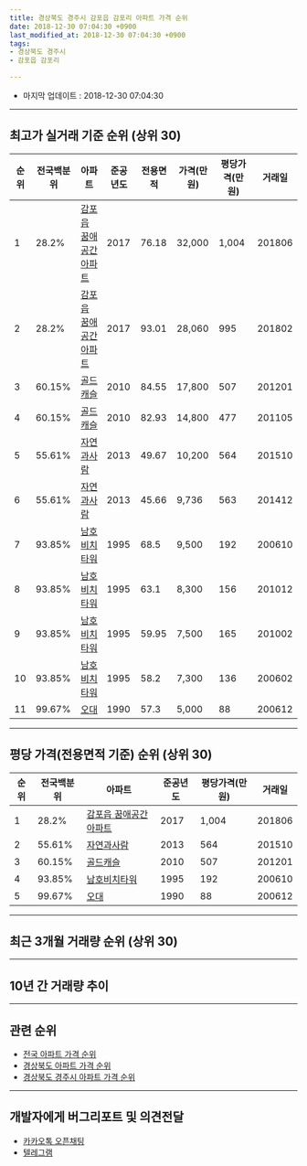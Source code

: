 ```yaml
---
title: 경상북도 경주시 감포읍 감포리 아파트 가격 순위
date: 2018-12-30 07:04:30 +0900
last_modified_at: 2018-12-30 07:04:30 +0900
tags:
- 경상북도 경주시
- 감포읍 감포리

---
```


* 마지막 업데이트 : 2018-12-30 07:04:30

---

## 최고가 실거래 기준 순위 (상위 30)


|순위|전국백분위|아파트|준공년도|전용면적|가격(만원)|평당가격(만원)|거래일|
|---|---|---|---|---|---|---|---|
|1|28.2%|[감포읍 꿈애공간 아파트](https://search.naver.com/search.naver?query=%EA%B2%BD%EC%83%81%EB%B6%81%EB%8F%84+%EA%B2%BD%EC%A3%BC%EC%8B%9C+%EA%B0%90%ED%8F%AC%EC%9D%8D+%EA%B0%90%ED%8F%AC%EB%A6%AC+%EA%B0%90%ED%8F%AC%EC%9D%8D+%EA%BF%88%EC%95%A0%EA%B3%B5%EA%B0%84+%EC%95%84%ED%8C%8C%ED%8A%B8)|2017|76.18|32,000|1,004|201806|
|2|28.2%|[감포읍 꿈애공간 아파트](https://search.naver.com/search.naver?query=%EA%B2%BD%EC%83%81%EB%B6%81%EB%8F%84+%EA%B2%BD%EC%A3%BC%EC%8B%9C+%EA%B0%90%ED%8F%AC%EC%9D%8D+%EA%B0%90%ED%8F%AC%EB%A6%AC+%EA%B0%90%ED%8F%AC%EC%9D%8D+%EA%BF%88%EC%95%A0%EA%B3%B5%EA%B0%84+%EC%95%84%ED%8C%8C%ED%8A%B8)|2017|93.01|28,060|995|201802|
|3|60.15%|[골드캐슬](https://search.naver.com/search.naver?query=%EA%B2%BD%EC%83%81%EB%B6%81%EB%8F%84+%EA%B2%BD%EC%A3%BC%EC%8B%9C+%EA%B0%90%ED%8F%AC%EC%9D%8D+%EA%B0%90%ED%8F%AC%EB%A6%AC+%EA%B3%A8%EB%93%9C%EC%BA%90%EC%8A%AC)|2010|84.55|17,800|507|201201|
|4|60.15%|[골드캐슬](https://search.naver.com/search.naver?query=%EA%B2%BD%EC%83%81%EB%B6%81%EB%8F%84+%EA%B2%BD%EC%A3%BC%EC%8B%9C+%EA%B0%90%ED%8F%AC%EC%9D%8D+%EA%B0%90%ED%8F%AC%EB%A6%AC+%EA%B3%A8%EB%93%9C%EC%BA%90%EC%8A%AC)|2010|82.93|14,800|477|201105|
|5|55.61%|[자연과사람](https://search.naver.com/search.naver?query=%EA%B2%BD%EC%83%81%EB%B6%81%EB%8F%84+%EA%B2%BD%EC%A3%BC%EC%8B%9C+%EA%B0%90%ED%8F%AC%EC%9D%8D+%EA%B0%90%ED%8F%AC%EB%A6%AC+%EC%9E%90%EC%97%B0%EA%B3%BC%EC%82%AC%EB%9E%8C)|2013|49.67|10,200|564|201510|
|6|55.61%|[자연과사람](https://search.naver.com/search.naver?query=%EA%B2%BD%EC%83%81%EB%B6%81%EB%8F%84+%EA%B2%BD%EC%A3%BC%EC%8B%9C+%EA%B0%90%ED%8F%AC%EC%9D%8D+%EA%B0%90%ED%8F%AC%EB%A6%AC+%EC%9E%90%EC%97%B0%EA%B3%BC%EC%82%AC%EB%9E%8C)|2013|45.66|9,736|563|201412|
|7|93.85%|[남호비치타워](https://search.naver.com/search.naver?query=%EA%B2%BD%EC%83%81%EB%B6%81%EB%8F%84+%EA%B2%BD%EC%A3%BC%EC%8B%9C+%EA%B0%90%ED%8F%AC%EC%9D%8D+%EA%B0%90%ED%8F%AC%EB%A6%AC+%EB%82%A8%ED%98%B8%EB%B9%84%EC%B9%98%ED%83%80%EC%9B%8C)|1995|68.5|9,500|192|200610|
|8|93.85%|[남호비치타워](https://search.naver.com/search.naver?query=%EA%B2%BD%EC%83%81%EB%B6%81%EB%8F%84+%EA%B2%BD%EC%A3%BC%EC%8B%9C+%EA%B0%90%ED%8F%AC%EC%9D%8D+%EA%B0%90%ED%8F%AC%EB%A6%AC+%EB%82%A8%ED%98%B8%EB%B9%84%EC%B9%98%ED%83%80%EC%9B%8C)|1995|63.1|8,300|156|201012|
|9|93.85%|[남호비치타워](https://search.naver.com/search.naver?query=%EA%B2%BD%EC%83%81%EB%B6%81%EB%8F%84+%EA%B2%BD%EC%A3%BC%EC%8B%9C+%EA%B0%90%ED%8F%AC%EC%9D%8D+%EA%B0%90%ED%8F%AC%EB%A6%AC+%EB%82%A8%ED%98%B8%EB%B9%84%EC%B9%98%ED%83%80%EC%9B%8C)|1995|59.95|7,500|165|201002|
|10|93.85%|[남호비치타워](https://search.naver.com/search.naver?query=%EA%B2%BD%EC%83%81%EB%B6%81%EB%8F%84+%EA%B2%BD%EC%A3%BC%EC%8B%9C+%EA%B0%90%ED%8F%AC%EC%9D%8D+%EA%B0%90%ED%8F%AC%EB%A6%AC+%EB%82%A8%ED%98%B8%EB%B9%84%EC%B9%98%ED%83%80%EC%9B%8C)|1995|58.2|7,300|136|200602|
|11|99.67%|[오대](https://search.naver.com/search.naver?query=%EA%B2%BD%EC%83%81%EB%B6%81%EB%8F%84+%EA%B2%BD%EC%A3%BC%EC%8B%9C+%EA%B0%90%ED%8F%AC%EC%9D%8D+%EA%B0%90%ED%8F%AC%EB%A6%AC+%EC%98%A4%EB%8C%80)|1990|57.3|5,000|88|200612|


---

## 평당 가격(전용면적 기준) 순위 (상위 30)


|순위|전국백분위|아파트|준공년도|평당가격(만원)|거래일|
|---|---|---|---|---|---|
|1|28.2%|[감포읍 꿈애공간 아파트](https://search.naver.com/search.naver?query=%EA%B2%BD%EC%83%81%EB%B6%81%EB%8F%84+%EA%B2%BD%EC%A3%BC%EC%8B%9C+%EA%B0%90%ED%8F%AC%EC%9D%8D+%EA%B0%90%ED%8F%AC%EB%A6%AC+%EA%B0%90%ED%8F%AC%EC%9D%8D+%EA%BF%88%EC%95%A0%EA%B3%B5%EA%B0%84+%EC%95%84%ED%8C%8C%ED%8A%B8)|2017|1,004|201806|
|2|55.61%|[자연과사람](https://search.naver.com/search.naver?query=%EA%B2%BD%EC%83%81%EB%B6%81%EB%8F%84+%EA%B2%BD%EC%A3%BC%EC%8B%9C+%EA%B0%90%ED%8F%AC%EC%9D%8D+%EA%B0%90%ED%8F%AC%EB%A6%AC+%EC%9E%90%EC%97%B0%EA%B3%BC%EC%82%AC%EB%9E%8C)|2013|564|201510|
|3|60.15%|[골드캐슬](https://search.naver.com/search.naver?query=%EA%B2%BD%EC%83%81%EB%B6%81%EB%8F%84+%EA%B2%BD%EC%A3%BC%EC%8B%9C+%EA%B0%90%ED%8F%AC%EC%9D%8D+%EA%B0%90%ED%8F%AC%EB%A6%AC+%EA%B3%A8%EB%93%9C%EC%BA%90%EC%8A%AC)|2010|507|201201|
|4|93.85%|[남호비치타워](https://search.naver.com/search.naver?query=%EA%B2%BD%EC%83%81%EB%B6%81%EB%8F%84+%EA%B2%BD%EC%A3%BC%EC%8B%9C+%EA%B0%90%ED%8F%AC%EC%9D%8D+%EA%B0%90%ED%8F%AC%EB%A6%AC+%EB%82%A8%ED%98%B8%EB%B9%84%EC%B9%98%ED%83%80%EC%9B%8C)|1995|192|200610|
|5|99.67%|[오대](https://search.naver.com/search.naver?query=%EA%B2%BD%EC%83%81%EB%B6%81%EB%8F%84+%EA%B2%BD%EC%A3%BC%EC%8B%9C+%EA%B0%90%ED%8F%AC%EC%9D%8D+%EA%B0%90%ED%8F%AC%EB%A6%AC+%EC%98%A4%EB%8C%80)|1990|88|200612|


---

## 최근 3개월 거래량 순위 (상위 30)


<div style="width:100%;">
    <canvas id="deal_count_ranking" height="250"></canvas>
</div>


<script>
new Chart(document.getElementById("deal_count_ranking"), {
    type: 'horizontalBar',
    data: {
        labels: ['자연과사람', '남호비치타워'],
        datasets: [{
            label: '실거래 수',
            data: [2, 1],
            borderColor: "rgba(255, 0, 128, 1)",
            backgroundColor: "rgba(255, 0, 128, 0.5)",
            fill: false,
        }]
    },
    options: {
        responsive: true,
        title: {
            display: true,
            text: '최근 3개월 거래량 순위'
        },
        tooltips: {
            mode: 'index',
            intersect: false,
            callbacks: {
                title: function(tooltipItems, data) {
                    return "실거래 수:";
                },
                label: function(tooltipItem, data) {
                    return data.labels[tooltipItem.index] + ": " + tooltipItem.xLabel;
                }
            }
        },
        hover: {
            mode: 'nearest',
            intersect: true
        },
        scales: {
            xAxes: [{
                display: true,
                scaleLabel: {
                    display: true,
                    labelString: '실거래 수'
                },
                ticks: {
                    suggestedMin: 0,
                }
            }],
            yAxes: [{
                display: true,
                ticks: {
                    autoSkip: false,
                    callback: function(value, index, values) {
                        if (value.length > 15)
                            return value.substr(0, 13) + "...";
                        else
                            return value;
                    }
                },
                scaleLabel: {
                    display: false,
                }
            }]
        }
    }
});

</script>


---

## 10년 간 거래량 추이


<div style="width:100%;">
    <canvas id="deal_progress" height="250"></canvas>
</div>

<script>
new Chart(document.getElementById("deal_progress"), {
    type: 'line',
    data: {
        labels: ['200812','200901','200902','200903','200904','200905','200906','200907','200908','200909','200910','200911','200912','201001','201002','201003','201004','201005','201006','201007','201008','201009','201010','201011','201012','201101','201102','201103','201104','201105','201106','201107','201108','201109','201110','201111','201112','201201','201202','201203','201204','201205','201206','201207','201208','201209','201210','201211','201212','201301','201302','201303','201304','201305','201306','201307','201308','201309','201310','201311','201312','201401','201402','201403','201404','201405','201406','201407','201408','201409','201410','201411','201412','201501','201502','201503','201504','201505','201506','201507','201508','201509','201510','201511','201512','201601','201602','201603','201604','201605','201606','201607','201608','201609','201610','201611','201612','201701','201702','201703','201704','201705','201706','201707','201708','201709','201710','201711','201712','201801','201802','201803','201804','201805','201806','201807','201808','201809','201810','201811','201812'],
        datasets: [{
            label: '실거래 수',
            pointRadius: 1,
            data: [0, 0, 1, 2, 0, 0, 0, 1, 0, 0, 0, 0, 1, 2, 2, 0, 1, 0, 1, 1, 1, 1, 1, 0, 1, 5, 2, 0, 0, 1, 2, 0, 0, 1, 1, 1, 3, 1, 1, 0, 2, 1, 2, 0, 1, 1, 3, 1, 1, 2, 1, 1, 1, 0, 0, 1, 0, 2, 0, 1, 0, 3, 5, 4, 1, 7, 2, 6, 4, 1, 2, 3, 15, 9, 5, 7, 6, 4, 1, 3, 6, 1, 1, 3, 1, 1, 2, 3, 0, 3, 2, 0, 4, 2, 2, 0, 0, 2, 0, 0, 3, 2, 3, 2, 1, 1, 0, 2, 0, 0, 4, 1, 3, 1, 1, 0, 1, 1, 0, 2, 1],
            borderColor: "rgba(255, 201, 14, 1)",
            backgroundColor: "rgba(255, 201, 14, 0.5)",
            fill: true,
        }]
    },
    options: {
        responsive: true,
        title: {
            display: true,
            text: '10년간 거래량 추이'
        },
        tooltips: {
            mode: 'index',
            intersect: false,
        },
        hover: {
            mode: 'nearest',
            intersect: true
        },
        scales: {
            xAxes: [{
                display: true,
                scaleLabel: {
                    display: true,
                    labelString: '년/월'
                }
            }],
            yAxes: [{
                display: true,
                ticks: {
                    suggestedMin: 0,
                },
                scaleLabel: {
                    display: true,
                    labelString: '실거래 수'
                }
            }]
        }
    }
});

</script>


---

## 관련 순위

- [전국 아파트 가격 순위](https://inasie.github.io/apt-ranking/전국)
- [경상북도 아파트 가격 순위](https://inasie.github.io/apt-ranking/경상북도)
- [경상북도 경주시 아파트 가격 순위](https://inasie.github.io/apt-ranking/경상북도-경주시)


---

## 개발자에게 버그리포트 및 의견전달

- [카카오톡 오픈채팅](https://open.kakao.com/o/gLJUAP4)
- [텔레그램](https://t.me/inasie)


